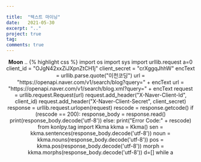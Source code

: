 ```yaml
---

title:  "텍스트 마이닝"
date:   2021-05-30
excerpt: ".."
project: true
tag:
comments: true
---
```



    
<center><b>Moon</b> ..
{% highlight css %}
import os
import sys
import urllib.request
a=0
client_id = "OJgN42xxZiJXpnZtCH1j"
client_secret = "crXggqJhhW"
encText = urllib.parse.quote("이천코딩")
url = "https://openapi.naver.com/v1/search/blog?query=" + encText
url = "https://openapi.naver.com/v1/search/blog.xml?query=" + encText
request = urllib.request.Request(url)
request.add_header("X-Naver-Client-Id", client_id)
request.add_header("X-Naver-Client-Secret", client_secret)
response = urllib.request.urlopen(request)
rescode = response.getcode()
if (rescode == 200):
    response_body = response.read()
    print(response_body.decode('utf-8'))
else:
    print("Error Code:" + rescode)
from konlpy.tag import Kkma
kkma = Kkma()
sen = kkma.sentences(response_body.decode('utf-8'))
noun = kkma.nouns(response_body.decode('utf-8'))
pos = kkma.pos(response_body.decode('utf-8'))
morph = kkma.morphs(response_body.decode('utf-8'))
d=[]
while a<len(pos):
    if "NNG" in pos[a]:
        d.append(pos[a])
    a=a+1
a=1
x=[]
da=list(morph)
v=0
o=dict()
while a<len(morph):
  if morph[a] in o:
    o[morph[a]]=o[morph[a]]+1
  else:
    o[morph[a]]=1
  a=a+1
dad= sorted(o.items(),reverse=True,key=lambda item: item[1])
for key, value in dad:
  print(key, ":", value)
{% endhighlight %}
